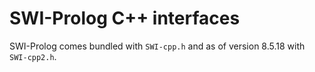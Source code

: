 # SWI-Prolog C++ interfaces

SWI-Prolog comes bundled with `SWI-cpp.h` and as of version 8.5.18 with
`SWI-cpp2.h`.
